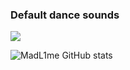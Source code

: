 ### Default dance sounds
![](goose.gif)


![MadL1me GitHub stats](https://github-readme-stats.vercel.app/api?username=madl1me&show_icons=true&theme=radical)
